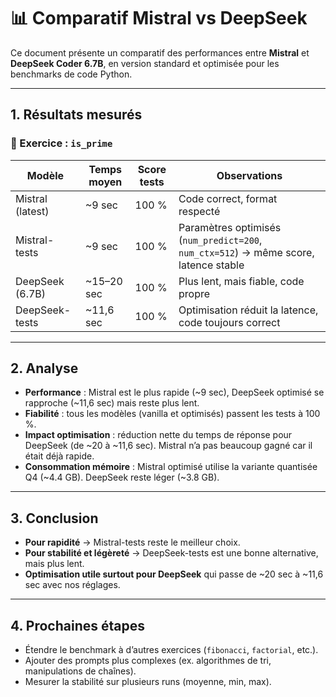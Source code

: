 # 📊 Comparatif Mistral vs DeepSeek

Ce document présente un comparatif des performances entre **Mistral** et **DeepSeek Coder 6.7B**, en version standard et optimisée pour les benchmarks de code Python.

---

## 1. Résultats mesurés

### 🔹 Exercice : `is_prime`

| Modèle           | Temps moyen | Score tests | Observations                                                                         |
| ---------------- | ----------- | ----------- | ------------------------------------------------------------------------------------ |
| Mistral (latest) | \~9 sec     | 100 %       | Code correct, format respecté                                                        |
| Mistral-tests    | \~9 sec     | 100 %       | Paramètres optimisés (`num_predict=200`, `num_ctx=512`) → même score, latence stable |
| DeepSeek (6.7B)  | \~15–20 sec | 100 %       | Plus lent, mais fiable, code propre                                                  |
| DeepSeek-tests   | \~11,6 sec  | 100 %       | Optimisation réduit la latence, code toujours correct                                |

---

## 2. Analyse

* **Performance** : Mistral est le plus rapide (\~9 sec), DeepSeek optimisé se rapproche (\~11,6 sec) mais reste plus lent.
* **Fiabilité** : tous les modèles (vanilla et optimisés) passent les tests à 100 %.
* **Impact optimisation** : réduction nette du temps de réponse pour DeepSeek (de \~20 à \~11,6 sec). Mistral n’a pas beaucoup gagné car il était déjà rapide.
* **Consommation mémoire** : Mistral optimisé utilise la variante quantisée Q4 (\~4.4 GB). DeepSeek reste léger (\~3.8 GB).

---

## 3. Conclusion

* **Pour rapidité** → Mistral-tests reste le meilleur choix.
* **Pour stabilité et légèreté** → DeepSeek-tests est une bonne alternative, mais plus lent.
* **Optimisation utile surtout pour DeepSeek** qui passe de \~20 sec à \~11,6 sec avec nos réglages.

---

## 4. Prochaines étapes

* Étendre le benchmark à d’autres exercices (`fibonacci`, `factorial`, etc.).
* Ajouter des prompts plus complexes (ex. algorithmes de tri, manipulations de chaînes).
* Mesurer la stabilité sur plusieurs runs (moyenne, min, max).
